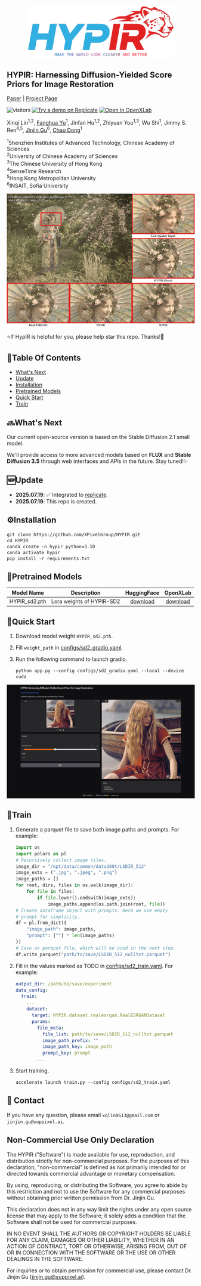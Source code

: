 <p align="center">
    <img src="assets/logo.png" width="400">
</p>

## HYPIR: Harnessing Diffusion-Yielded Score Priors for Image Restoration

[Paper](TODO) | [Project Page](TODO)

![visitors](https://visitor-badge.laobi.icu/badge?page_id=XPixelGroup/HYPIR) [![Try a demo on Replicate](https://replicate.com/0x3f3f3f3fun/hypir-sd2/badge)](https://replicate.com/0x3f3f3f3fun/hypir-sd2) [![Open in OpenXLab](https://cdn-static.openxlab.org.cn/app-center/openxlab_app.svg)](TODO)

Xinqi Lin<sup>1,2</sup>, [Fanghua Yu](https://github.com/Fanghua-Yu)<sup>1</sup>, Jinfan Hu<sup>1,2</sup>, Zhiyuan You<sup>1,3</sup>, Wu Shi<sup>1</sup>, Jimmy S. Ren<sup>4,5</sup>, [Jinjin Gu](https://www.jasongt.com/)<sup>6</sup>, [Chao Dong](https://scholar.google.com.hk/citations?user=OSDCB0UAAAAJ)<sup>1</sup>

<sup>1</sup>Shenzhen Institutes of Advanced Technology, Chinese Academy of Sciences<br><sup>2</sup>University of Chinese Academy of Sciences<br><sup>3</sup>The Chinese University of Hong Kong<br><sup>4</sup>SenseTime Research<br><sup>5</sup>Hong Kong Metropolitan University<br><sup>6</sup>INSAIT, Sofia University

<p align="center">
    <img src="assets/teaser.png">
</p>

:star:If HypIR is helpful for you, please help star this repo. Thanks!:hugs:

## :book:Table Of Contents

- [What's Next](#next)
- [Update](#update)
- [Installation](#installation)
- [Pretrained Models](#pretrained_models)
- [Quick Start](#quick_start)
- [Train](#train)

## <a name="next"></a>:soon:What's Next

Our current open-source version is based on the Stable Diffusion 2.1 small model.

We'll provide access to more advanced models based on **FLUX** and **Stable Diffusion 3.5** through web interfaces and APIs in the future. Stay tuned!:sparkles:

## <a name="update"></a>:new:Update

- **2025.07.19**: :white_check_mark: Integrated to [replicate](https://replicate.com/0x3f3f3f3fun/hypir-sd2).
- **2025.07.19**: This repo is created.

## <a name="installation"></a>:gear:Installation

```shell
git clone https://github.com/XPixelGroup/HYPIR.git
cd HYPIR
conda create -n hypir python=3.10
conda activate hypir
pip install -r requirements.txt
```

## <a name="pretrained_models"></a>:dna:Pretrained Models

| Model Name | Description | HuggingFace | OpenXLab |
| :---------: | :----------: | :----------: | :----------: |
| HYPIR_sd2.pth | Lora weights of HYPIR-SD2 | [download](https://huggingface.co/lxq007/HYPIR/tree/main) | [download](https://openxlab.org.cn/models/detail/linxinqi/HYPIR/tree/main) |

## <a name="quick_start"></a>:flight_departure:Quick Start

1. Download model weight `HYPIR_sd2.pth`.

2. Fill `weight_path` in [configs/sd2_gradio.yaml](configs/sd2_gradio.yaml).

3. Run the following command to launch gradio.

    ```shell
    python app.py --config configs/sd2_gradio.yaml --local --device cuda
    ```

<div align="center">
    <kbd><img src="assets/gradio.png"></img></kbd>
</div>

## <a name="train"></a>:stars:Train

1. Generate a parquet file to save both image paths and prompts. For example:

    ```python
    import os
    import polars as pl
    # Recursively collect image files.
    image_dir = "/opt/data/common/data260t/LSDIR_512"
    image_exts = (".jpg", ".jpeg", ".png")
    image_paths = []
    for root, dirs, files in os.walk(image_dir):
        for file in files:
            if file.lower().endswith(image_exts):
                image_paths.append(os.path.join(root, file))
    # Create dataframe object with prompts. Here we use empty 
    # prompt for simplicity.
    df = pl.from_dict({
        "image_path": image_paths,
        "prompt": [""] * len(image_paths)
    })
    # Save as parquet file, which will be used in the next step.
    df.write_parquet("path/to/save/LSDIR_512_nulltxt.parquet")
    ```

2. Fill in the values marked as TODO in [configs/sd2_train.yaml](configs/sd2_train.yaml). For example:

    ```yaml
    output_dir: /path/to/save/experiment
    data_config:
      train:
        ...
        dataset:
          target: HYPIR.dataset.realesrgan.RealESRGANDataset
          params:
            file_meta:
              file_list: path/to/save/LSDIR_512_nulltxt.parquet
              image_path_prefix: ""
              image_path_key: image_path
              prompt_key: prompt
            ...
    ```

3. Start training.

    ```shell
    accelerate launch train.py --config configs/sd2_train.yaml
    ```

## :email: Contact
If you have any question, please email `xqlin0613@gmail.com` or `jinjin.gu@suppixel.ai`.

## Non-Commercial Use Only Declaration
The HYPIR ("Software") is made available for use, reproduction, and distribution strictly for non-commercial purposes. For the purposes of this declaration, "non-commercial" is defined as not primarily intended for or directed towards commercial advantage or monetary compensation.

By using, reproducing, or distributing the Software, you agree to abide by this restriction and not to use the Software for any commercial purposes without obtaining prior written permission from Dr. Jinjin Gu.

This declaration does not in any way limit the rights under any open source license that may apply to the Software; it solely adds a condition that the Software shall not be used for commercial purposes.

IN NO EVENT SHALL THE AUTHORS OR COPYRIGHT HOLDERS BE LIABLE FOR ANY CLAIM, DAMAGES OR OTHER LIABILITY, WHETHER IN AN ACTION OF CONTRACT, TORT OR OTHERWISE, ARISING FROM, OUT OF OR IN CONNECTION WITH THE SOFTWARE OR THE USE OR OTHER DEALINGS IN THE SOFTWARE.

For inquiries or to obtain permission for commercial use, please contact Dr. Jinjin Gu (jinjin.gu@suppixel.ai).